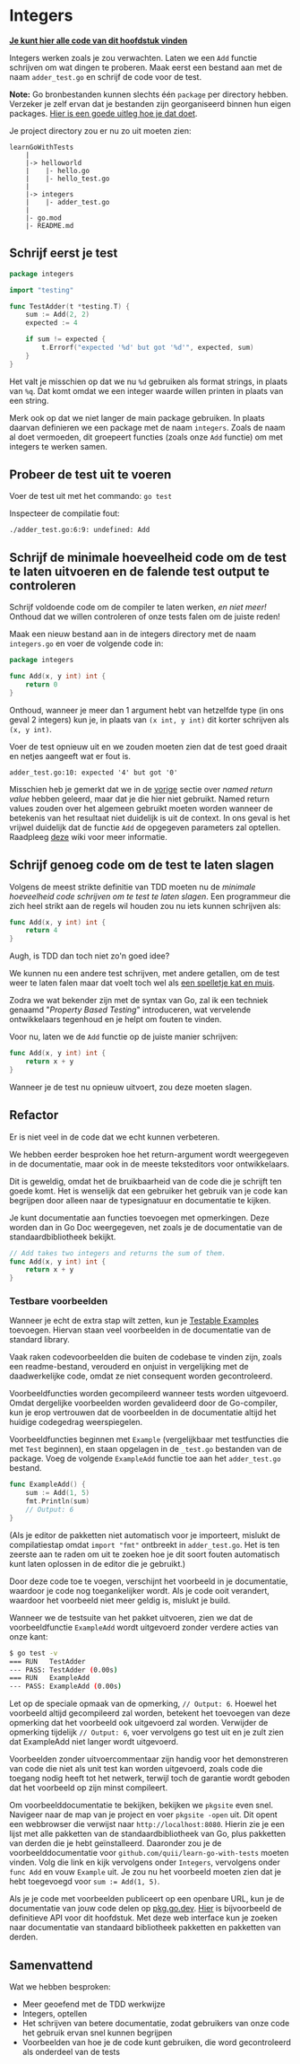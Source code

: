 # Integers

[**Je kunt hier alle code van dit hoofdstuk vinden**](https://github.com/quii/learn-go-with-tests/tree/main/integers)

Integers werken zoals je zou verwachten. Laten we een `Add` functie schrijven om wat dingen te proberen. Maak eerst een bestand aan met de naam `adder_test.go` en schrijf de code voor de test.

**Note:** Go bronbestanden kunnen slechts één `package` per directory hebben. Verzeker je zelf ervan dat je bestanden zijn georganiseerd binnen hun eigen packages. [Hier is een goede uitleg hoe je dat doet](https://dave.cheney.net/2014/12/01/five-suggestions-for-setting-up-a-go-project).

Je project directory zou er nu zo uit moeten zien:

```
learnGoWithTests
    |
    |-> helloworld
    |    |- hello.go
    |    |- hello_test.go
    |
    |-> integers
    |    |- adder_test.go
    |
    |- go.mod
    |- README.md
```

## Schrijf eerst je test

```go
package integers

import "testing"

func TestAdder(t *testing.T) {
	sum := Add(2, 2)
	expected := 4

	if sum != expected {
		t.Errorf("expected '%d' but got '%d'", expected, sum)
	}
}
```

Het valt je misschien op dat we nu `%d` gebruiken als format strings, in plaats van `%q`. Dat komt omdat we een integer waarde willen printen in plaats van een string.

Merk ook op dat we niet langer de main package gebruiken. In plaats daarvan definieren we een package met de naam `integers`. Zoals de naam al doet vermoeden, dit groepeert functies (zoals onze `Add` functie) om met integers te werken samen.

## Probeer de test uit te voeren

Voer de test uit met het commando: `go test`

Inspecteer de compilatie fout:

`./adder_test.go:6:9: undefined: Add`

## Schrijf de minimale hoeveelheid code om de test te laten uitvoeren en de falende test output te controleren

Schrijf voldoende code om de compiler te laten werken, _en niet meer!_ Onthoud dat we willen controleren of onze tests falen om de juiste reden!

Maak een nieuw bestand aan in de integers directory met de naam `integers.go` en voer de volgende code in:

```go
package integers

func Add(x, y int) int {
	return 0
}
```

Onthoud, wanneer je meer dan 1 argument hebt van hetzelfde type (in ons geval 2 integers) kun je, in plaats van `(x int, y int)` dit korter schrijven als `(x, y int)`.

Voer de test opnieuw uit en we zouden moeten zien dat de test goed draait en netjes aangeeft wat er fout is.

`adder_test.go:10: expected '4' but got '0'`

Misschien heb je gemerkt dat we in de [vorige](hello-world.md#een...laatste...refactor) sectie over _named return value_ hebben geleerd, maar dat je die hier niet gebruikt. Named return values zouden over het algemeen gebruikt moeten worden wanneer de betekenis van het resultaat niet duidelijk is uit de context. In ons geval is het vrijwel duidelijk dat de functie `Add` de opgegeven parameters zal optellen. Raadpleeg [deze](https://go.dev/wiki/CodeReviewComments#named-result-parameters) wiki voor meer informatie.

## Schrijf genoeg code om de test te laten slagen

Volgens de meest strikte definitie van TDD moeten nu de _minimale hoeveelheid code schrijven om te test te laten slagen_. Een programmeur die zich heel strikt aan de regels wil houden zou nu iets kunnen schrijven als:

```go
func Add(x, y int) int {
	return 4
}
```

Augh, is TDD dan toch niet zo'n goed idee?

We kunnen nu een andere test schrijven, met andere getallen, om de test weer te laten falen maar dat voelt toch wel als [een spelletje kat en muis](https://en.m.wikipedia.org/wiki/Cat_and_mouse).

Zodra we wat bekender zijn met de syntax van Go, zal ik een techniek genaamd "_Property Based Testing_" introduceren, wat vervelende ontwikkelaars tegenhoud en je helpt om fouten te vinden.

Voor nu, laten we de `Add` functie op de juiste manier schrijven:

```go
func Add(x, y int) int {
	return x + y
}
```

Wanneer je de test nu opnieuw uitvoert, zou deze moeten slagen.

## Refactor

Er is niet veel in de code dat we echt kunnen verbeteren.

We hebben eerder besproken hoe het return-argument wordt weergegeven in de documentatie, maar ook in de meeste teksteditors voor ontwikkelaars.

Dit is geweldig, omdat het de bruikbaarheid van de code die je schrijft ten goede komt. Het is wenselijk dat een gebruiker het gebruik van je code kan begrijpen door alleen naar de typesignatuur en documentatie te kijken.

Je kunt documentatie aan functies toevoegen met opmerkingen. Deze worden dan in Go Doc weergegeven, net zoals je de documentatie van de standaardbibliotheek bekijkt.

```go
// Add takes two integers and returns the sum of them.
func Add(x, y int) int {
	return x + y
}
```

### Testbare voorbeelden

Wanneer je echt de extra stap wilt zetten, kun je [Testable Examples](https://blog.golang.org/examples) toevoegen. Hiervan staan veel voorbeelden in de documentatie van de standard library.

Vaak raken codevoorbeelden die buiten de codebase te vinden zijn, zoals een readme-bestand, verouderd en onjuist in vergelijking met de daadwerkelijke code, omdat ze niet consequent worden gecontroleerd.

Voorbeeldfuncties worden gecompileerd wanneer tests worden uitgevoerd. Omdat dergelijke voorbeelden worden gevalideerd door de Go-compiler, kun je erop vertrouwen dat de voorbeelden in de documentatie altijd het huidige codegedrag weerspiegelen.

Voorbeeldfuncties beginnen met `Example` (vergelijkbaar met testfuncties die met `Test` beginnen), en staan opgelagen in de `_test.go` bestanden van de package. Voeg de volgende `ExampleAdd` functie toe aan het `adder_test.go` bestand.

```go
func ExampleAdd() {
	sum := Add(1, 5)
	fmt.Println(sum)
	// Output: 6
}
```

(Als je editor de pakketten niet automatisch voor je importeert, mislukt de compilatiestap omdat `import "fmt"` ontbreekt in `adder_test.go`. Het is ten zeerste aan te raden om uit te zoeken hoe je dit soort fouten automatisch kunt laten oplossen in de editor die je gebruikt.)

Door deze code toe te voegen, verschijnt het voorbeeld in je documentatie, waardoor je code nog toegankelijker wordt. Als je code ooit verandert, waardoor het voorbeeld niet meer geldig is, mislukt je build.

Wanneer we de testsuite van het pakket uitvoeren, zien we dat de voorbeeldfunctie `ExampleAdd` wordt uitgevoerd zonder verdere acties van onze kant:

```bash
$ go test -v
=== RUN   TestAdder
--- PASS: TestAdder (0.00s)
=== RUN   ExampleAdd
--- PASS: ExampleAdd (0.00s)
```

Let op de speciale opmaak van de opmerking, `// Output: 6`. Hoewel het voorbeeld altijd gecompileerd zal worden, betekent het toevoegen van deze opmerking dat het voorbeeld ook uitgevoerd zal worden. Verwijder de opmerking tijdelijk `// Output: 6`, voer vervolgens go test uit en je zult zien dat ExampleAdd niet langer wordt uitgevoerd.

Voorbeelden zonder uitvoercommentaar zijn handig voor het demonstreren van code die niet als unit test kan worden uitgevoerd, zoals code die toegang nodig heeft tot het netwerk, terwijl toch de garantie wordt geboden dat het voorbeeld op zijn minst compileert.

Om voorbeelddocumentatie te bekijken, bekijken we `pkgsite` even snel. Navigeer naar de map van je project en voer `pkgsite -open` uit. Dit opent een webbrowser die verwijst naar `http://localhost:8080`. Hierin zie je een lijst met alle pakketten van de standaardbibliotheek van Go, plus pakketten van derden die je hebt geïnstalleerd. Daaronder zou je de voorbeelddocumentatie voor `github.com/quii/learn-go-with-tests` moeten vinden. Volg die link en kijk vervolgens onder `Integers`, vervolgens onder `func Add` en vouw `Example` uit. Je zou nu het voorbeeld moeten zien dat je hebt toegevoegd voor `sum := Add(1, 5)`.

Als je je code met voorbeelden publiceert op een openbare URL, kun je de documentatie van jouw code delen op [pkg.go.dev](https://pkg.go.dev/). [Hier](https://pkg.go.dev/github.com/quii/learn-go-with-tests/integers/v2) is bijvoorbeeld de definitieve API voor dit hoofdstuk. Met deze web interface kun je zoeken naar documentatie van standaard bibliotheek pakketten en pakketten van derden.

## Samenvattend

Wat we hebben besproken:

* Meer geoefend met de TDD werkwijze
* Integers, optellen
* Het schrijven van betere documentatie, zodat gebruikers van onze code het gebruik ervan snel kunnen begrijpen
* Voorbeelden van hoe je de code kunt gebruiken, die word gecontroleerd als onderdeel van de tests
